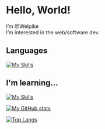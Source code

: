 # Hello, World!

I’m @Welpike  
I’m interested in the web/software dev.

## Languages
[![My Skills](https://skillicons.dev/icons?i=html,css,js,php)](https://skillicons.dev)

## I'm learning...
[![My Skills](https://skillicons.dev/icons?i=cpp,nodejs,adonis,ts)](https://skillicons.dev)

[![My GitHub stats](https://github-readme-stats.vercel.app/api?username=Welpike&show_icons=true&theme=radical)](https://github.com/Welpike)

[![Top Langs](https://github-readme-stats.vercel.app/api/top-langs/?username=Welpike&hide=html,makefile&layout=compact)](https://github.com/Welpike)

